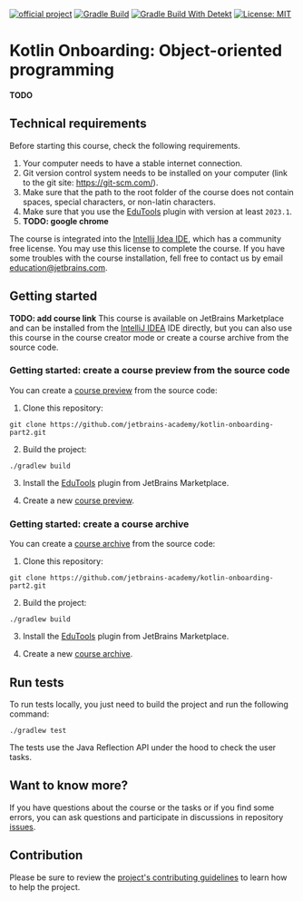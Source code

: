 [![official project](https://jb.gg/badges/official.svg)](https://confluence.jetbrains.com/display/ALL/JetBrains+on+GitHub)
[![Gradle Build](https://github.com/jetbrains-academy/kotlin-onboarding-part2/actions/workflows/gradle-build.yml/badge.svg)](https://github.com/jetbrains-academy/kotlin-onboarding-part2/actions/workflows/gradle-build.yml)
[![Gradle Build With Detekt](https://github.com/jetbrains-academy/kotlin-onboarding-part2/actions/workflows/gradle-build-with-detekt.yml/badge.svg)](https://github.com/jetbrains-academy/kotlin-onboarding-part2/actions/workflows/gradle-build-with-detekt.yml)
[![License: MIT](https://img.shields.io/badge/License-MIT-yellow.svg)](https://opensource.org/licenses/MIT)

# Kotlin Onboarding: Object-oriented programming

**TODO**

## Technical requirements

Before starting this course, check the following requirements.

1. Your computer needs to have a stable internet connection.
2. Git version control system needs to be installed on your computer (link to the git site: https://git-scm.com/).
3. Make sure that the path to the root folder of the course does not contain spaces, special characters, or non-latin characters.
4. Make sure that you use the [EduTools](https://plugins.jetbrains.com/plugin/10081-edutools) plugin with version at least `2023.1`.
5. **TODO: google chrome**

The course is integrated into the [Intellij Idea IDE](https://www.jetbrains.com/idea/), which has a community free license. 
You may use this license to complete the course. 
If you have some troubles with the course installation, fell free to contact us by email education@jetbrains.com.


## Getting started

**TODO: add course link**
This course is available on JetBrains Marketplace and can be installed from the 
[IntelliJ IDEA](https://www.jetbrains.com/idea/) IDE directly, but you can also use this course in 
the course creator mode or create a course archive from the source code.

### Getting started: create a course preview from the source code

You can create a [course preview](https://plugins.jetbrains.com/plugin/10081-edutools/docs/educator-start-guide.html#preview_course) from the source code:
1. Clone this repository: 
```text
git clone https://github.com/jetbrains-academy/kotlin-onboarding-part2.git
```

2. Build the project:
```text
./gradlew build
```

3. Install the [EduTools](https://plugins.jetbrains.com/plugin/10081-edutools/docs/educational-products.html) plugin from JetBrains Marketplace.

4. Create a new [course preview](https://plugins.jetbrains.com/plugin/10081-edutools/docs/educator-start-guide.html#preview_course).

### Getting started: create a course archive

You can create a [course archive](https://plugins.jetbrains.com/plugin/10081-edutools/docs/educator-start-guide.html#fe7010f2) from the source code:
1. Clone this repository:
```text
git clone https://github.com/jetbrains-academy/kotlin-onboarding-part2.git
```

2. Build the project:
```text
./gradlew build
```

3. Install the [EduTools](https://plugins.jetbrains.com/plugin/10081-edutools/docs/educational-products.html) plugin from JetBrains Marketplace.

4. Create a new [course archive](https://plugins.jetbrains.com/plugin/10081-edutools/docs/educator-start-guide.html#fe7010f2).

## Run tests

To run tests locally, you just need to build the project and run the following command:

```text
./gradlew test
```

The tests use the Java Reflection API under the hood to check the user tasks.

## Want to know more?

If you have questions about the course or the tasks or if you find some errors,
you can ask questions and participate in discussions in repository [issues](https://github.com/jetbrains-academy/kotlin-onboarding-part2/issues).

## Contribution

Please be sure to review the [project's contributing guidelines](./contributing.md) to learn how to help the project.
